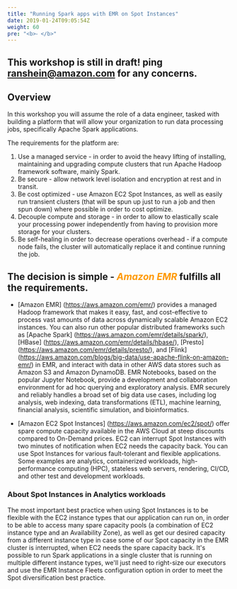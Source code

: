```yaml
---
title: "Running Spark apps with EMR on Spot Instances"
date: 2019-01-24T09:05:54Z
weight: 60
pre: "<b>⁃ </b>"
---
```


## This workshop is still in draft! ping ranshein@amazon.com for any concerns.

## Overview

In this workshop you will assume the role of a data engineer, tasked with building a platform that will allow your organization to run data processing jobs, specifically Apache Spark applications. 

The requirements for the platform are:

1. Use a managed service - in order to avoid the heavy lifting of installing, maintaining and upgrading compute clusters that run Apache Hadoop framework software, mainly Spark.
2. Be secure - allow network level isolation and encryption at rest and in transit.
3. Be cost optimized - use Amazon EC2 Spot Instances, as well as easily run transient clusters (that will be spun up just to run a job and then spun down) where possible in order to cost optimize.
4. Decouple compute and storage - in order to allow to elastically scale your processing power independently from having to provision more storage for your clusters. 
5. Be self-healing in order to decrease operations overhead - if a compute node fails, the cluster will automatically replace it and continue running the job.


## The decision is simple - <span style="color:#ff9900">***Amazon EMR***</span> fulfills all the requirements. 

* [Amazon EMR] (https://aws.amazon.com/emr/) provides a managed Hadoop framework that makes it easy, fast, and cost-effective to process vast amounts of data across dynamically scalable Amazon EC2 instances. You can also run other popular distributed frameworks such as [Apache Spark] (https://aws.amazon.com/emr/details/spark/), [HBase] (https://aws.amazon.com/emr/details/hbase/), [Presto] (https://aws.amazon.com/emr/details/presto/), and [Flink] (https://aws.amazon.com/blogs/big-data/use-apache-flink-on-amazon-emr/) in EMR, and interact with data in other AWS data stores such as Amazon S3 and Amazon DynamoDB. EMR Notebooks, based on the popular Jupyter Notebook, provide a development and collaboration environment for ad hoc querying and exploratory analysis.
  EMR securely and reliably handles a broad set of big data use cases, including log analysis, web indexing, data transformations (ETL), machine learning, financial analysis, scientific simulation, and bioinformatics.
    
* [Amazon EC2 Spot Instances] (https://aws.amazon.com/ec2/spot/) offer spare compute capacity available in the AWS Cloud at steep discounts compared to On-Demand prices. EC2 can interrupt Spot Instances with two minutes of notification when EC2 needs the capacity back. You can use Spot Instances for various fault-tolerant and flexible applications. Some examples are analytics, containerized workloads, high-performance computing (HPC), stateless web servers, rendering, CI/CD, and other test and development workloads.

### About Spot Instances in Analytics workloads
The most important best practice when using Spot Instances is to be flexible with the EC2 instance types that our application can run on, in order to be able to access many spare capacity pools (a combination of EC2 instance type and an Availability Zone), as well as get our desired capacity from a different instance type in case some of our Spot capacity in the EMR cluster is interrupted, when EC2 needs the spare capacity back. It's possible to run Spark applications in a single cluster that is running on multiple different instance types, we'll just need to right-size our executors and use the EMR Instance Fleets configuration option in order to meet the Spot diversification best practice.